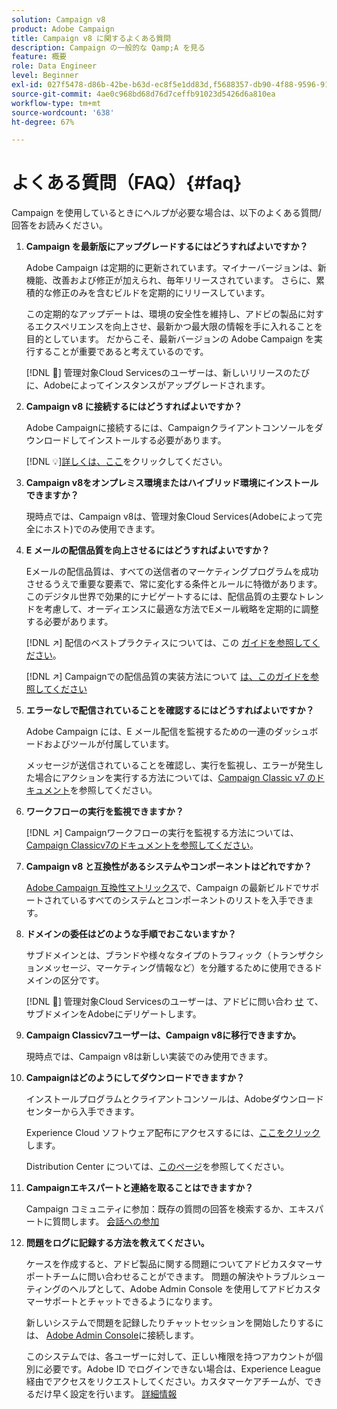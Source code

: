 ```yaml
---
solution: Campaign v8
product: Adobe Campaign
title: Campaign v8 に関するよくある質問
description: Campaign の一般的な Qamp;A を見る
feature: 概要
role: Data Engineer
level: Beginner
exl-id: 027f5478-d86b-42be-b63d-ec8f5e1dd83d,f5688357-db90-4f88-9596-91e9d0a20d75
source-git-commit: 4ae0c968bd68d76d7ceffb91023d5426d6a810ea
workflow-type: tm+mt
source-wordcount: '638'
ht-degree: 67%

---
```


# よくある質問（FAQ）{#faq}

Campaign を使用しているときにヘルプが必要な場合は、以下のよくある質問/回答をお読みください。

1. **Campaign を最新版にアップグレードするにはどうすればよいですか？**

   Adobe Campaign は定期的に更新されています。マイナーバージョンは、新機能、改善および修正が加えられ、毎年リリースされています。 さらに、累積的な修正のみを含むビルドを定期的にリリースしています。

   この定期的なアップデートは、環境の安全性を維持し、アドビの製品に対するエクスペリエンスを向上させ、最新かつ最大限の情報を手に入れることを目的としています。 だからこそ、最新バージョンの Adobe Campaign を実行することが重要であると考えているのです。

   [!DNL :speech_balloon:] 管理対象Cloud Servicesのユーザーは、新しいリリースのたびに、Adobeによってインスタンスがアップグレードされます。

1. **Campaign v8 に接続するにはどうすればよいですか？**

   Adobe Campaignに接続するには、Campaignクライアントコンソールをダウンロードしてインストールする必要があります。

   [!DNL :bulb:][詳しくは、ここ](connect.md)をクリックしてください。

1. **Campaign v8をオンプレミス環境またはハイブリッド環境にインストールできますか？**

   現時点では、Campaign v8は、管理対象Cloud Services(Adobeによって完全にホスト)でのみ使用できます。

1. **E メールの配信品質を向上させるにはどうすればよいですか？**

   Eメールの配信品質は、すべての送信者のマーケティングプログラムを成功させるうえで重要な要素で、常に変化する条件とルールに特徴があります。 このデジタル世界で効果的にナビゲートするには、配信品質の主要なトレンドを考慮して、オーディエンスに最適な方法でEメール戦略を定期的に調整する必要があります。

   [!DNL :arrow_upper_right:] 配信のベストプラクティスについては、この [ガイドを参照してください](https://experienceleague.adobe.com/docs/deliverability-learn/deliverability-best-practice-guide/introduction.html?lang=ja)。

   [!DNL :arrow_upper_right:] Campaignでの配信品質の実装方法について [は、このガイドを参照してください](https://experienceleague.adobe.com/docs/deliverability-learn/deliverability-best-practice-guide/additional-resources/general-resources.html?lang=ja)

1. **エラーなしで配信されていることを確認するにはどうすればよいですか？**

   Adobe Campaign には、E メール配信を監視するための一連のダッシュボードおよびツールが付属しています。

   メッセージが送信されていることを確認し、実行を監視し、エラーが発生した場合にアクションを実行する方法については、[Campaign Classic v7 のドキュメント](https://experienceleague.adobe.com/docs/campaign-classic/using/sending-messages/monitoring-deliveries/about-delivery-monitoring.html?lang=ja)を参照してください。

1. **ワークフローの実行を監視できますか？**

   [!DNL :arrow_upper_right:] Campaignワークフローの実行を監視する方法については、 [Campaign Classicv7のドキュメントを参照してください](https://experienceleague.adobe.com/docs/campaign-classic/using/automating-with-workflows/executing-a-workflow/starting-a-workflow.html?lang=ja)。

1. **Campaign v8 と互換性があるシステムやコンポーネントはどれですか？**

   [Adobe Campaign 互換性マトリックス](compatibility-matrix.md)で、Campaign の最新ビルドでサポートされているすべてのシステムとコンポーネントのリストを入手できます。

1. **ドメインの委任はどのような手順でおこないますか？**

   サブドメインとは、ブランドや様々なタイプのトラフィック（トランザクションメッセージ、マーケティング情報など）を分離するために使用できるドメインの区分です。

   [!DNL :speech_balloon:] 管理対象Cloud Servicesのユーザーは、アドビに問い合わ [せ](../start/campaign-faq.md#support) て、サブドメインをAdobeにデリゲートします。

1. **Campaign Classicv7ユーザーは、Campaign v8に移行できますか。**

   現時点では、Campaign v8は新しい実装でのみ使用できます。

1. **Campaignはどのようにしてダウンロードできますか？**

   インストールプログラムとクライアントコンソールは、Adobeダウンロードセンターから入手できます。

   Experience Cloud ソフトウェア配布にアクセスするには、[ここをクリック](https://experience.adobe.com/#/downloads/content/software-distribution/jp/campaign.html)します。


   Distribution Center については、[このページ](https://experienceleague.adobe.com/docs/experience-cloud/software-distribution/home.html?lang=ja)を参照してください。

1. **Campaignエキスパートと連絡を取ることはできますか？**

   Campaign コミュニティに参加：既存の質問の回答を検索するか、エキスパートに質問します。 [会話への参加](https://experienceleaguecommunities.adobe.com/?profile.language=en)


1. **問題をログに記録する方法を教えてください。**

   ケースを作成すると、アドビ製品に関する問題についてアドビカスタマーサポートチームに問い合わせることができます。 問題の解決やトラブルシューティングのヘルプとして、Adobe Admin Console を使用してアドビカスタマーサポートとチャットできるようになります。

   新しいシステムで問題を記録したりチャットセッションを開始したりするには、 [Adobe Admin Console](https://adminConsole.adobe.com/overview)に接続します。

   このシステムでは、各ユーザーに対して、正しい権限を持つアカウントが個別に必要です。Adobe ID でログインできない場合は、Experience League 経由でアクセスをリクエストしてください。カスタマーケアチームが、できるだけ早く設定を行います。 [詳細情報](https://helpx.adobe.com/jp/enterprise/admin-guide.html/enterprise/using/support-for-experience-cloud.ug.html)
